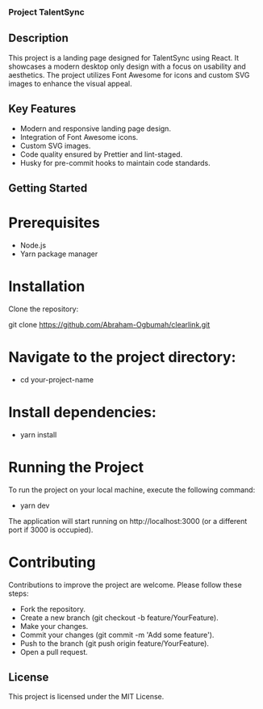 ### Project TalentSync

## Description

This project is a landing page designed for TalentSync using React. It showcases a modern desktop only design with a focus on usability and aesthetics. The project utilizes Font Awesome for icons and custom SVG images to enhance the visual appeal.

## Key Features

- Modern and responsive landing page design.
- Integration of Font Awesome icons.
- Custom SVG images.
- Code quality ensured by Prettier and lint-staged.
- Husky for pre-commit hooks to maintain code standards.

## Getting Started

# Prerequisites

- Node.js
- Yarn package manager

# Installation

Clone the repository:

git clone https://github.com/Abraham-Ogbumah/clearlink.git

# Navigate to the project directory:

- cd your-project-name

# Install dependencies:

- yarn install

# Running the Project

To run the project on your local machine, execute the following command:

- yarn dev

The application will start running on http://localhost:3000 (or a different port if 3000 is occupied).

# Contributing

Contributions to improve the project are welcome. Please follow these steps:

- Fork the repository.
- Create a new branch (git checkout -b feature/YourFeature).
- Make your changes.
- Commit your changes (git commit -m 'Add some feature').
- Push to the branch (git push origin feature/YourFeature).
- Open a pull request.

## License

This project is licensed under the MIT License.
